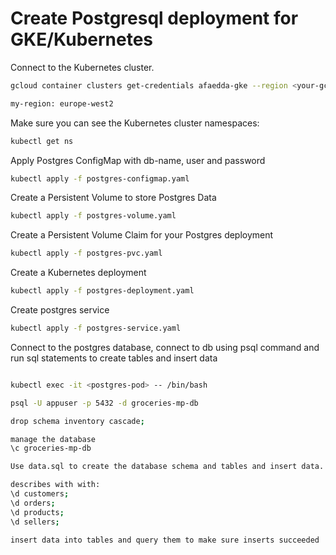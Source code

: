 # Create Postgresql deployment for GKE/Kubernetes

Connect to the Kubernetes cluster. 

```sh
gcloud container clusters get-credentials afaedda-gke --region <your-gcloud-region> --project solutionsarchitect-01

my-region: europe-west2
```

Make sure you can see the Kubernetes cluster namespaces:

```sh
kubectl get ns
```

Apply Postgres ConfigMap with db-name, user and password

```sh
kubectl apply -f postgres-configmap.yaml
```

Create a Persistent Volume to store Postgres Data

```sh
kubectl apply -f postgres-volume.yaml
```

Create a Persistent Volume Claim for your Postgres deployment

```sh
kubectl apply -f postgres-pvc.yaml
```

Create a Kubernetes deployment

```sh
kubectl apply -f postgres-deployment.yaml
```

Create postgres service

```sh
kubectl apply -f postgres-service.yaml
```

Connect to the postgres database, connect to db using psql command and run sql statements to create tables and insert data

```sh

kubectl exec -it <postgres-pod> -- /bin/bash

psql -U appuser -p 5432 -d groceries-mp-db

drop schema inventory cascade;

manage the database 
\c groceries-mp-db

Use data.sql to create the database schema and tables and insert data. 

describes with with: 
\d customers;
\d orders;
\d products;
\d sellers;

insert data into tables and query them to make sure inserts succeeded

```

